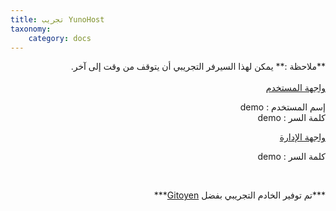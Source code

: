 ```yaml
---
title: تجريب YunoHost
taxonomy:
    category: docs
---
```


<div dir=rtl class="alert alert-warning" markdown="1">
**ملاحظة :** يمكن لهذا السيرفر التجريبي أن يتوقف من وقت إلى آخر.
<br>

</div>

<br>

  <div dir=rtl class="row text-center">
    <div dir=rtl class="col-md-6">
      <a href="https://demo.yunohost.org/" target="_blank" class="btn btn-success btn-lg"><span class="glyphicon glyphicon-user"></span> واجهة المستخدم</a>
      <p class="text-muted">إسم المستخدم : demo<br>كلمة السر : demo</p>
    </div>
    <div dir=rtl class="col-md-5">
      <a href="https://demo.yunohost.org/yunohost/admin" target="_blank" class="btn btn-primary btn-lg"><span class="glyphicon glyphicon-lock"></span> واجهة الإدارة</a>
      <p dir=rtl class="text-muted">كلمة السر : demo</p>
    </div>
  </div>

<br>

<p dir=rtl class="text-center" markdown="1">
***تم توفير الخادم التجريبي بفضل    
<a href="https://www.gitoyen.net" target="_blank">Gitoyen</a>***
</p>
